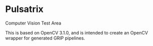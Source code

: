 # Pulsatrix
Computer Vision Test Area

This is based on OpenCV 3.1.0, and is intended to create an OpenCV wrapper for generated GRIP pipelines.
